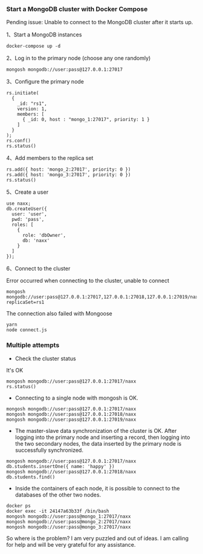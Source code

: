 ### Start a MongoDB cluster with Docker Compose

Pending issue: Unable to connect to the MongoDB cluster after it starts up.

1、Start a MongoDB instances

```
docker-compose up -d
```

2、Log in to the primary node (choose any one randomly)

```
mongosh mongodb://user:pass@127.0.0.1:27017
```

3、Configure the primary node

```
rs.initiate(
  {
    _id: "rs1",
    version: 1,
    members: [
      { _id: 0, host : "mongo_1:27017", priority: 1 }
    ]
  }
);
rs.conf()
rs.status()
```

4、Add members to the replica set

```
rs.add({ host: 'mongo_2:27017', priority: 0 })
rs.add({ host: 'mongo_3:27017', priority: 0 })
rs.status()
```

5、Create a user

```
use naxx;
db.createUser({
  user: 'user',
  pwd: 'pass',
  roles: [
    {
      role: 'dbOwner',
      db: 'naxx'
    }
  ]
});
```

6、Connect to the cluster

Error occurred when connecting to the cluster, unable to connect

```
mongosh mongodb://user:pass@127.0.0.1:27017,127.0.0.1:27018,127.0.0.1:27019/naxx?replicaSet=rs1
```

The connection also failed with Mongoose

```
yarn
node connect.js

```

### Multiple attempts

- Check the cluster status

It's OK

```
mongosh mongodb://user:pass@127.0.0.1:27017/naxx
rs.status()

```

- Connecting to a single node with mongosh is OK.

```
mongosh mongodb://user:pass@127.0.0.1:27017/naxx
mongosh mongodb://user:pass@127.0.0.1:27018/naxx
mongosh mongodb://user:pass@127.0.0.1:27019/naxx
```

- The master-slave data synchronization of the cluster is OK. After logging into the primary node and inserting a record, then logging into the two secondary nodes, the data inserted by the primary node is successfully synchronized.

```
mongosh mongodb://user:pass@127.0.0.1:27017/naxx
db.students.insertOne({ name: 'happy' })
mongosh mongodb://user:pass@127.0.0.1:27018/naxx
db.students.find()
```

- Inside the containers of each node, it is possible to connect to the databases of the other two nodes.

```
docker ps
docker exec -it 24147a63b33f /bin/bash
mongosh mongodb://user:pass@mongo_1:27017/naxx
mongosh mongodb://user:pass@mongo_2:27017/naxx
mongosh mongodb://user:pass@mongo_3:27017/naxx
```

So where is the problem? I am very puzzled and out of ideas. I am calling for help and will be very grateful for any assistance.
